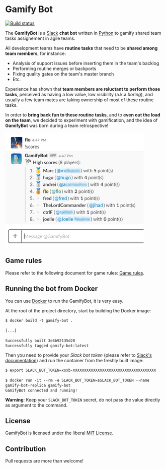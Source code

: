 # Gamify Bot

[![Build status](https://travis-ci.org/florentw/gamify-bot.svg?branch=master)](https://travis-ci.org/florentw/gamify-bot)

The **GamifyBot** is a [Slack](https://slack.com/) **chat bot** written in [Python](https://www.python.org/) to gamify shared team tasks assignement in agile teams.

All development teams have **routine tasks** that need to be **shared among team members**, for instance:
- Analysis of support issues before inserting them in the team's backlog
- Performing routine merges or backports
- Fixing quality gates on the team's master branch
- Etc.

Experience has shown that **team members are reluctant to perform those tasks**, perceived as having a low value, low visibility (a.k.a *boring*), and usually a few team mates are taking ownership of most of these routine tasks.

In order to **bring back fun to these routine tasks**, and to **even out the load on the team**, we decided to experiment with gamification, and the idea of **GamifyBot** was born during a team retrospective!

![Gamify scores](./docs/img/gamify_scores.png "Gamify scores")

## Game rules

Please refer to the following document for game rules: [Game rules](docs/game-rules.md).

## Running the bot from Docker

You can use [Docker](https://www.docker.com/) to run the GamifyBot, it is very easy.

At the root of the project directory, start by building the Docker image:

```
$ docker build -t gamify-bot .

[...]

Successfully built 3e8b92135d28
Successfully tagged gamify-bot:latest
```

Then you need to provide your *Slack bot token* (please refer to [Slack's documentation](https://api.slack.com/bot-users))
and run the container from the freshly built image:

```
$ export SLACK_BOT_TOKEN=xoxb-XXXXXXXXXXXXXXXXXXXXXXXXXXXXXXXXXXXXX

$ docker run -it --rm -e SLACK_BOT_TOKEN=$SLACK_BOT_TOKEN --name gamify-bot-replica gamify-bot
GamifyBot connected and running!
```

**Warning**: Keep your `SLACK_BOT_TOKEN` secret, do not pass the value directly as argument to the command.

## License

GamifyBot is licensed under the liberal [MIT License](./LICENSE).

## Contribution

Pull requests are more than welcome!

